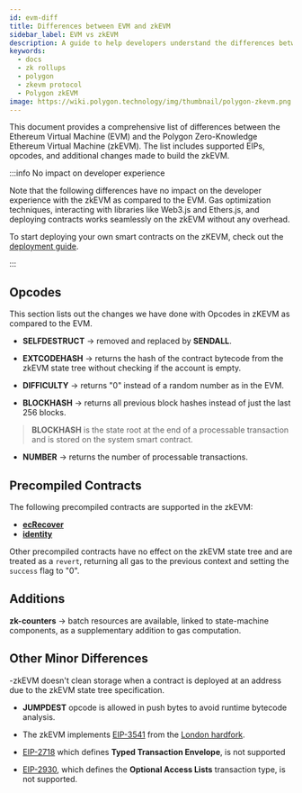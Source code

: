 ```yaml
---
id: evm-diff
title: Differences between EVM and zkEVM
sidebar_label: EVM vs zkEVM
description: A guide to help developers understand the differences between the EVM and Polygon zkEVM.
keywords:
  - docs
  - zk rollups
  - polygon
  - zkevm protocol
  - Polygon zkEVM
image: https://wiki.polygon.technology/img/thumbnail/polygon-zkevm.png
---
```


This document provides a comprehensive list of differences between the Ethereum Virtual Machine (EVM) and the Polygon Zero-Knowledge Ethereum Virtual Machine (zkEVM). The list includes supported EIPs, opcodes, and additional changes made to build the zkEVM.

:::info No impact on developer experience

Note that the following differences have no impact on the developer experience with the zkEVM as compared to the EVM. Gas optimization techniques, interacting with libraries like Web3.js and Ethers.js, and deploying contracts works seamlessly on the zkEVM without any overhead.

To start deploying your own smart contracts on the zKEVM, check out the [<ins>deployment guide</ins>](/zkEVM/develop.md).

:::

## Opcodes

This section lists out the changes we have done with Opcodes in zKEVM as compared to the EVM.

- **SELFDESTRUCT** &rarr; removed and replaced by **SENDALL**.

- **EXTCODEHASH** &rarr; returns the hash of the contract bytecode from the zkEVM state tree without checking if the account is empty.

- **DIFFICULTY** &rarr;  returns "0" instead of a random number as in the EVM.

- **BLOCKHASH** &rarr; returns all previous block hashes instead of just the last 256 blocks.
> **BLOCKHASH** is the state root at the end of a processable transaction and is stored on the system smart contract.

- **NUMBER** &rarr; returns the number of processable transactions.

## Precompiled Contracts

The following precompiled contracts are supported in the zkEVM:

- [**ecRecover**](https://ethereum.github.io/execution-specs/autoapi/ethereum/frontier/vm/precompiled_contracts/ecrecover/index.html)
- [**identity**](https://ethereum.github.io/execution-specs/autoapi/ethereum/frontier/vm/precompiled_contracts/identity/index.html)

Other precompiled contracts have no effect on the zkEVM state tree and are treated as a `revert`, returning all gas to the previous context and setting the `success` flag to "0".

## Additions

**zk-counters** &rarr; batch resources are available, linked to state-machine components, as a supplementary addition to gas computation.

## Other Minor Differences

-zkEVM doesn't clean storage when a contract is deployed at an address due to the zkEVM state tree specification.

- **JUMPDEST** opcode is allowed in push bytes to avoid runtime bytecode analysis.

- The zkEVM implements [EIP-3541](https://eips.ethereum.org/EIPS/eip-3541) from the [London hardfork](https://ethereum.org/en/history/#london).

- [EIP-2718](https://eips.ethereum.org/EIPS/eip-2718) which defines **Typed Transaction Envelope**, is not supported
- [EIP-2930](https://eips.ethereum.org/EIPS/eip-2930), which defines the **Optional Access Lists** transaction type, is not supported.
